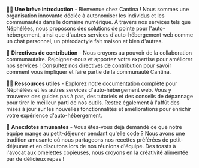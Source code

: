 🙋‍♀️ **Une brève introduction** - Bienvenue chez Cantina ! Nous sommes une organisation innovante dédiée à autonomiser les individus et les communautés dans le domaine numérique. À travers nos services tels que Néphélées, nous proposons des solutions de pointe pour l'auto-hébergement, ainsi que d'autres services d'auto-hébergement web comme un chat personnel, un ptérodactyle fait maison et bien d'autres.

🌈 **Directives de contribution** - Nous croyons au pouvoir de la collaboration communautaire. Rejoignez-nous et apportez votre expertise pour améliorer nos services ! Consultez [nos directives de contribution](#) pour savoir comment vous impliquer et faire partie de la communauté Cantina.

👩‍💻 **Ressources utiles** - Explorez notre [documentation complète](#) pour Néphélées et les autres services d'auto-hébergement web. Vous y trouverez des guides pas à pas, des tutoriels et des conseils de dépannage pour tirer le meilleur parti de nos outils. Restez également à l'affût des mises à jour sur les nouvelles fonctionnalités et améliorations pour enrichir votre expérience d'auto-hébergement.

🍿 **Anecdotes amusantes** - Vous êtes-vous déjà demandé ce que notre équipe mange au petit-déjeuner pendant qu'elle code ? Nous avons une tradition amusante où nous partageons nos recettes préférées de petit-déjeuner et en discutons lors de nos réunions d'équipe. Des toasts à l'avocat aux omelettes copieuses, nous croyons en la créativité alimentée par de délicieux repas !


